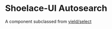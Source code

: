 # Shoelace-UI Autosearch

A component subclassed from [yield/select](https://github.com/yields/select)
